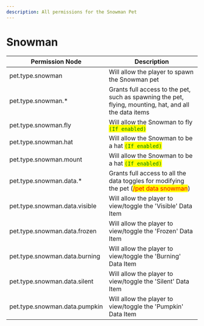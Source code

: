 ```yaml
---
description: All permissions for the Snowman Pet
---
```



# Snowman
| Permission Node | Description |
| - | - |
| pet.type.snowman | Will allow the player to spawn the Snowman pet |
| pet.type.snowman.* | Grants full access to the pet, such as spawning the pet, flying, mounting, hat, and all the data items |
| pet.type.snowman.fly | Will allow the Snowman to fly <mark style="color:green;">`(If enabled)`</mark> |
| pet.type.snowman.hat | Will allow the Snowman to be a hat <mark style="color:green;">`(If enabled)`</mark> |
| pet.type.snowman.mount | Will allow the Snowman to be a hat <mark style="color:green;">`(If enabled)`</mark> |
| pet.type.snowman.data.* | Grants full access to all the data toggles for modifying the pet (<mark style="color:red;">/pet data snowman</mark>) |
| pet.type.snowman.data.visible | Will allow the player to view/toggle the 'Visible' Data Item |
| pet.type.snowman.data.frozen | Will allow the player to view/toggle the 'Frozen' Data Item |
| pet.type.snowman.data.burning | Will allow the player to view/toggle the 'Burning' Data Item |
| pet.type.snowman.data.silent | Will allow the player to view/toggle the 'Silent' Data Item |
| pet.type.snowman.data.pumpkin | Will allow the player to view/toggle the 'Pumpkin' Data Item |

